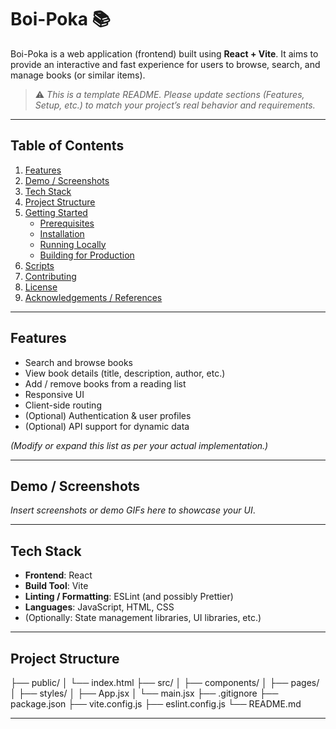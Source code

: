 # Boi-Poka 📚

Boi-Poka is a web application (frontend) built using **React + Vite**. It aims to provide an interactive and fast experience for users to browse, search, and manage books (or similar items).

> ⚠️ *This is a template README. Please update sections (Features, Setup, etc.) to match your project’s real behavior and requirements.*

---

## Table of Contents

1. [Features](#features)  
2. [Demo / Screenshots](#demo--screenshots)  
3. [Tech Stack](#tech-stack)  
4. [Project Structure](#project-structure)  
5. [Getting Started](#getting-started)  
   - [Prerequisites](#prerequisites)  
   - [Installation](#installation)  
   - [Running Locally](#running-locally)  
   - [Building for Production](#building-for-production)  
6. [Scripts](#scripts)  
7. [Contributing](#contributing)  
8. [License](#license)  
9. [Acknowledgements / References](#acknowledgements--references)

---

## Features

- Search and browse books  
- View book details (title, description, author, etc.)  
- Add / remove books from a reading list  
- Responsive UI  
- Client-side routing  
- (Optional) Authentication & user profiles  
- (Optional) API support for dynamic data

*(Modify or expand this list as per your actual implementation.)*

---

## Demo / Screenshots

_Insert screenshots or demo GIFs here to showcase your UI_.

---

## Tech Stack

- **Frontend**: React  
- **Build Tool**: Vite  
- **Linting / Formatting**: ESLint (and possibly Prettier)  
- **Languages**: JavaScript, HTML, CSS  
- (Optionally: State management libraries, UI libraries, etc.)

---

## Project Structure

├── public/
│ └── index.html
├── src/
│ ├── components/
│ ├── pages/
│ ├── styles/
│ ├── App.jsx
│ └── main.jsx
├── .gitignore
├── package.json
├── vite.config.js
├── eslint.config.js
└── README.md

---

